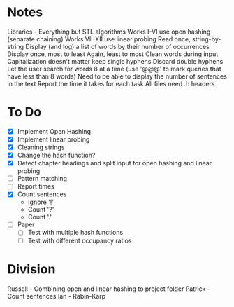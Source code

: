 # Notes
Libraries - Everything but STL algorithms
Works I-VI use open hashing (separate chaining)
Works VII-XII use linear probing
Read once, string-by-string
Display (and log) a list of words by their number of occurrences
    Display once, most to least
    Again, least to most
Clean words during input
    Capitalization doesn't matter
    keep single hyphens
    Discard double hyphens
Let the user search for words
    8 at a time (use '@@@' to mark queries that have less than 8 words)
Need to be able to display the number of sentences in the text
Report the time it takes for each task
All files need .h headers

# To Do
 - [x] Implement Open Hashing
 - [x] Implement linear probing
 - [x] Cleaning strings
 - [x] Change the hash function?
 - [x] Detect chapter headings and split input for open hashing and linear probing
 - [ ] Pattern matching
 - [ ] Report times
 - [x] Count sentences
   - Ignore '!'
   - Count '?'
   - Count '.'
 - [ ] Paper
   - [ ] Test with multiple hash functions
   - [ ] Test with different occupancy ratios

# Division
Russell - Combining open and linear hashing to project folder
Patrick - Count sentences
Ian - Rabin-Karp
